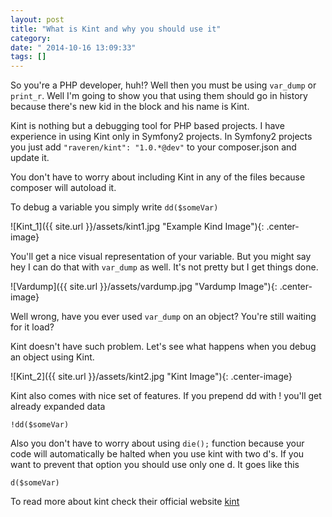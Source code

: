 ```yaml
---
layout: post
title: "What is Kint and why you should use it"
category: 
date: " 2014-10-16 13:09:33"
tags: []
---
```


So you're a PHP developer, huh!? Well then you must be using <code>var_dump</code> or
<code>print_r</code>. Well I'm going to show you that using them should go in history because there's new kid in
the block and his name is Kint.

Kint is nothing but a debugging tool for PHP based projects. I have experience in using Kint  only in Symfony2 projects.
In Symfony2 projects you just add <code>"raveren/kint": "1.0.*@dev"</code> to your composer.json and update it.

You don't have to worry about including Kint in any of the files because composer will autoload it.

To debug a variable you simply write <code>dd($someVar)</code>

![Kint_1]({{ site.url }}/assets/kint1.jpg "Example Kind Image"){: .center-image}

You'll get a nice visual representation of your variable. But you might say hey I can do that with <code>var_dump</code>
as well. It's not pretty but I get things done.

![Vardump]({{ site.url }}/assets/vardump.jpg "Vardump Image"){: .center-image}

Well wrong, have you ever used <code>var_dump</code> on an object? You're still waiting for it load?

Kint doesn't have such problem. Let's see what happens when you debug an object using Kint.

![Kint_2]({{ site.url }}/assets/kint2.jpg "Kint Image"){: .center-image}

Kint also comes with nice set of features. If you prepend dd with ! you'll get already expanded data

<code>!dd($someVar)</code>

Also you don't have to worry about using <code>die();</code> function because your code will automatically be halted
when you use kint with two d's. If you want to prevent that option you should use only one d. It goes like this

<code>d($someVar)</code>

To read more about kint check their official website <a title="Kint" href="http://raveren.github.io/kint/">kint</a>
